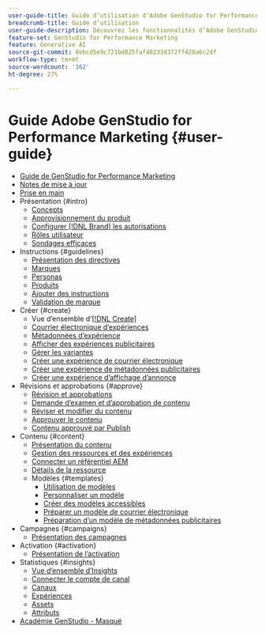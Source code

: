 ```yaml
---
user-guide-title: Guide d’utilisation d’Adobe GenStudio for Performance Marketing
breadcrumb-title: Guide d’utilisation
user-guide-description: Découvrez les fonctionnalités d’Adobe GenStudio for Performance Marketing. Découvrez comment créer rapidement des ressources pour votre marque, générer des variations et optimiser les expériences.
feature-set: GenStudio for Performance Marketing
feature: Generative AI
source-git-commit: 8ebcd5e9c721bd825faf48233d372ff420a6c2df
workflow-type: tm+mt
source-wordcount: '162'
ht-degree: 27%

---
```



# Guide Adobe GenStudio for Performance Marketing {#user-guide}

+ [Guide de GenStudio for Performance Marketing](home.md)
+ [Notes de mise à jour](release-notes.md)
+ [Prise en main](get-started.md)
+ Présentation {#intro}
   + [Concepts](concepts.md)
   + [Approvisionnement du produit](product-provisioning.md)
   + [Configurer [!DNL Brand] les autorisations](configure-brand-permissions.md)
   + [Rôles utilisateur](user-roles.md)
   + [Sondages efficaces](effective-prompts.md)
+ Instructions {#guidelines}
   + [Présentation des directives](guidelines/overview.md)
   + [Marques](guidelines/brands.md)
   + [Personas](guidelines/personas.md)
   + [Produits](guidelines/products.md)
   + [Ajouter des instructions](guidelines/add-guidelines.md)
   + [Validation de marque](guidelines/brand-validation.md)
+ Créer {#create}
   + Vue d’ensemble d’[[!DNL Create] ](create/overview.md)
   + [ Courrier électronique d’expériences](create/email-experiences.md)
   + [Métadonnées d’expérience](create/meta-experiences.md)
   + [ Afficher des expériences publicitaires ](create/display-ad-experiences.md)
   + [Gérer les variantes](create/manage-variants.md)
   + [Créer une expérience de courrier électronique](create/create-email-experience.md)
   + [Créer une expérience de métadonnées publicitaires](create/create-meta-ad.md)
   + [Créer une expérience d’affichage d’annonce](create/create-display-ad.md)
+ Révisions et approbations {#approve}
   + [Révision et approbations ](approvals/overview.md)
   + [Demande d’examen et d’approbation de contenu](approvals/request-review.md)
   + [Réviser et modifier du contenu](approvals/review-and-edit.md)
   + [Approuver le contenu](approvals/approve-content.md)
   + [Contenu approuvé par Publish](approvals/publish-content.md)
+ Contenu {#content}
   + [Présentation du contenu](content/overview.md)
   + [ Gestion des ressources et des expériences](content/manage-assets.md)
   + [Connecter un référentiel AEM](content/connect-aem-repo.md)
   + [Détails de la ressource](content/asset-details.md)
   + Modèles {#templates}
      + [Utilisation de modèles](content/use-templates.md)
      + [Personnaliser un modèle](content/customize-template.md)
      + [ Créer des modèles accessibles](content/accessibility-for-templates.md)
      + [Préparer un modèle de courrier électronique](content/email-template.md)
      + [Préparation d’un modèle de métadonnées publicitaires](content/meta-template.md)
+ Campagnes {#campaigns}
   + [Présentation des campagnes](campaigns/overview.md)
+ Activation {#activation}
   + [Présentation de l’activation](activation/overview.md)
+ Statistiques {#insights}
   + [Vue d’ensemble d’Insights](insights/overview.md)
   + [Connecter le compte de canal](insights/connect-channel.md)
   + [Canaux](insights/channels.md)
   + [Expériences](insights/experiences.md)
   + [Assets](insights/assets.md)
   + [Attributs](insights/attributes.md)
+ [Académie GenStudio - Masqué](genstudioacademy.md)
